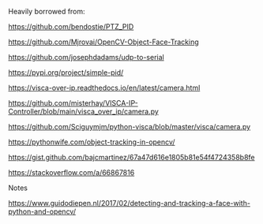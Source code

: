 Heavily borrowed from:

https://github.com/bendostie/PTZ_PID


https://github.com/Mjrovai/OpenCV-Object-Face-Tracking

https://github.com/josephdadams/udp-to-serial

https://pypi.org/project/simple-pid/


https://visca-over-ip.readthedocs.io/en/latest/camera.html

https://github.com/misterhay/VISCA-IP-Controller/blob/main/visca_over_ip/camera.py

https://github.com/Sciguymjm/python-visca/blob/master/visca/camera.py


https://pythonwife.com/object-tracking-in-opencv/

https://gist.github.com/bajcmartinez/67a47d616e1805b81e54f4724358b8fe

https://stackoverflow.com/a/66867816


Notes

https://www.guidodiepen.nl/2017/02/detecting-and-tracking-a-face-with-python-and-opencv/
